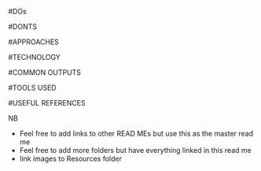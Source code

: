 #DOs


#DONTS


#APPROACHES


#TECHNOLOGY


#COMMON OUTPUTS


#TOOLS USED


#USEFUL REFERENCES


NB 
- Feel free to add links to other READ MEs but use this as the master read me
- Feel free to add more folders but have everything linked in this read me
- link images to Resources folder

